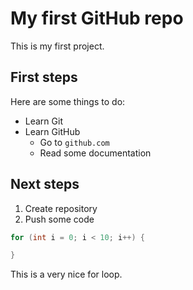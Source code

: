 # My first GitHub repo

This is my first project.

## First steps

Here are some things to do:
 * Learn Git
 * Learn GitHub
   * Go to `github.com`
   * Read some documentation

## Next steps

 1. Create repository
 2. Push some code

```Java
for (int i = 0; i < 10; i++) {

}
```

This is a very nice for loop.